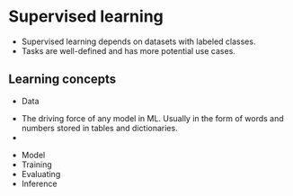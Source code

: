 # Supervised learning
- Supervised learning depends on datasets with labeled classes. 
- Tasks are well-defined and has more potential use cases. 
## Learning concepts
+ Data
- The driving force of any model in ML. Usually in the form of words and numbers stored in tables and dictionaries.
- 
+ Model
+ Training
+ Evaluating
+ Inference

